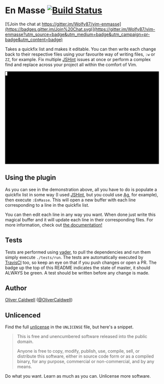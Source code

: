 # En Masse [![Build Status][travis-image]][travis]

[![Join the chat at https://gitter.im/Wolfy87/vim-enmasse](https://badges.gitter.im/Join%20Chat.svg)](https://gitter.im/Wolfy87/vim-enmasse?utm_source=badge&utm_medium=badge&utm_campaign=pr-badge&utm_content=badge)

Takes a quickfix list and makes it editable. You can then write each change back to their respective files using your favourite way of writing files, `:w` or `ZZ`, for example. Fix multiple [JSHint][] issues at once or perform a complex find and replace across your project all within the comfort of Vim.

![Animated demonstration](./images/example.gif)

## Using the plugin

As you can see in the demonstration above, all you have to do is populate a quickfix list in some way (I used [JSHint][], but you could use [Ag][], for example), then execute `:EnMasse`. This will open a new buffer with each line corresponding to a line in the quickfix list.

You can then edit each line in any way you want. When done just write this magical buffer and it will update each line in their corresponding files. For more information, check out [the documentation!][docs]

## Tests

Tests are performed using [vader][], to pull the dependencies and run them simply execute `./tests/run`. The tests are automatically executed by [TravisCI][travis] too, so keep an eye on that if you push changes or open a PR. The badge up the top of this README indicates the state of master, it should ALWAYS be green. A test should be written before any change is made.

## Author

[Oliver Caldwell][author-site] ([@OliverCaldwell][author-twitter])

## Unlicenced

Find the full [unlicense][] in the `UNLICENSE` file, but here's a snippet.

>This is free and unencumbered software released into the public domain.
>
>Anyone is free to copy, modify, publish, use, compile, sell, or distribute this software, either in source code form or as a compiled binary, for any purpose, commercial or non-commercial, and by any means.

Do what you want. Learn as much as you can. Unlicense more software.

[unlicense]: http://unlicense.org/
[author-site]: http://oli.me.uk/
[author-twitter]: https://twitter.com/OliverCaldwell
[jshint]: https://github.com/walm/jshint.vim
[ag]: https://github.com/rking/ag.vim
[docs]: https://github.com/Olical/vim-enmasse/blob/master/doc/enmasse.txt
[travis-image]: https://travis-ci.org/Olical/vim-enmasse.svg?branch=master
[travis]: https://travis-ci.org/Olical/vim-enmasse
[vader]: https://github.com/junegunn/vader.vim